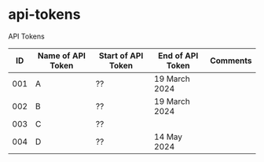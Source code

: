 # api-tokens
API Tokens

| ID | Name of API Token | Start of API Token | End of API Token | Comments |
| -- | -- | -- | -- | -- |
| 001 | A | ?? | 19 March 2024 | |
| 002 | B | ?? | 19 March 2024 | |
| 003 | C | ?? | | |
| 004 | D | ?? | 14 May 2024 | |
